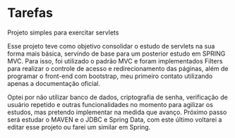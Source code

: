 # Tarefas
Projeto simples para exercitar servlets

Esse projeto teve como objetivo consolidar o estudo de servlets na sua forma mais básica, servindo de base para um posterior estudo em SPRING MVC. Para isso, foi utilizado o padrão MVC e foram implementados Filters para realizar o controle de acesso e redirecionamento das páginas, além de programar o front-end com bootstrap, meu primeiro contato utilizando apenas a documentação oficial.
			
Optei por não utilizar banco de dados, criptografia de senha, verificação de usuário repetido e outras funcionalidades no momento para agilizar os estudos, mas pretendo implementar na medida que avanço. Próximo passo será estudar o MAVEN e o JDBC e Spring Data, com este último voltarei a editar esse projeto ou farei um similar em Spring.
